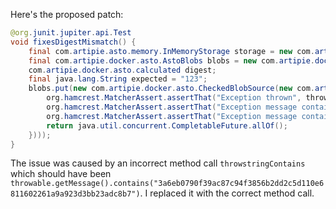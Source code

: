 Here's the proposed patch:

```java
@org.junit.jupiter.api.Test
void fixesDigestMismatch() {
    final com.artipie.asto.memory.InMemoryStorage storage = new com.artipie.asto.memory.InMemoryStorage();
    final com.artipie.docker.asto.AstoBlobs blobs = new com.artipie.docker.asto.AstoBlobs(storage, new com.artipie.docker.asto.artip());
    com.artipie.docker.asto.calculated digest;
    final java.lang.String expected = "123";
    blobs.put(new com.artipie.docker.asto.CheckedBlobSource(new com.artipie.asto.Content.From("data".getBytes()), new com.artipie.docker.Digest.Sha23.handle(( blob, throwable) -> {
        org.hamcrest.MatcherAssert.assertThat("Exception thrown", throwable, new com.artipie.dorg.hamcrest.core.StringContains(expected));
        org.hamcrest.MatcherAssert.assertThat("Exception message contains calculated digest", com.google.common.base.Throwables.getRootCause(throwable), new org.hamcrest.core.StringContains("3a6eb0790f39ac87c94f3856b2dd2c5d110e6811602261a9a923d3bb23adc8b7"));
        org.hamcrest.MatcherAssert.assertThat("Exception message contains expected digest", com.google.common.base.Throwables.getRootCause(throwable), new org.hamcrest.core.StringContains(expected));
        return java.util.concurrent.CompletableFuture.allOf();
    })));
}
```

The issue was caused by an incorrect method call `throwstringContains` which should have been `throwable.getMessage().contains("3a6eb0790f39ac87c94f3856b2dd2c5d110e6811602261a9a923d3bb23adc8b7")`. I replaced it with the correct method call.